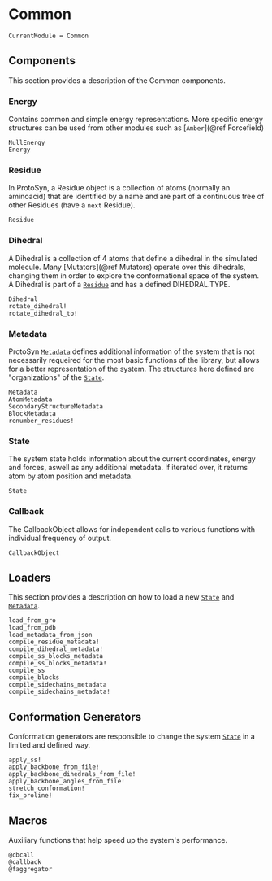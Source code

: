 # Common

```@meta
CurrentModule = Common
```

## Components

This section provides a description of the Common components.

### Energy

Contains common and simple energy representations. More specific energy structures can be used from other modules such as [`Amber`](@ref Forcefield)

```@docs
NullEnergy
Energy
```

### Residue

In ProtoSyn, a Residue object is a collection of atoms (normally an aminoacid) that are identified by a name and are part of a continuous tree of other Residues (have a `next` Residue).

```@docs
Residue
```

### Dihedral

A Dihedral is a collection of 4 atoms that define a dihedral in the simulated molecule. Many [Mutators](@ref Mutators) operate over this dihedrals, changing them in order to explore the conformational space of the system. A Dihedral is part of a [`Residue`](@ref) and has a defined DIHEDRAL.TYPE.

```@docs
Dihedral
rotate_dihedral!
rotate_dihedral_to!
```

### Metadata

ProtoSyn [`Metadata`](@ref) defines additional information of the system that is not necessarily requeired for the most basic functions of the library, but allows for a better representation of the system. The structures here defined are "organizations" of the [`State`](@ref).

```@docs
Metadata
AtomMetadata
SecondaryStructureMetadata
BlockMetadata
renumber_residues!
```

### State

The system state holds information about the current coordinates, energy and forces, aswell as any additional metadata. If iterated over, it returns atom by atom position and metadata.

```@docs
State
```

### Callback

The CallbackObject allows for independent calls to various functions with individual frequency of output. 

```@docs
CallbackObject
```

## Loaders

This section provides a description on how to load a new [`State`](@ref) and [`Metadata`](@ref).

```@docs
load_from_gro
load_from_pdb
load_metadata_from_json
compile_residue_metadata!
compile_dihedral_metadata!
compile_ss_blocks_metadata
compile_ss_blocks_metadata!
compile_ss
compile_blocks
compile_sidechains_metadata
compile_sidechains_metadata!
```

## Conformation Generators

Conformation generators are responsible to change the system [`State`](@ref) in a limited and defined way.

```@docs
apply_ss!
apply_backbone_from_file!
apply_backbone_dihedrals_from_file!
apply_backbone_angles_from_file!
stretch_conformation!
fix_proline!
```

## Macros

Auxiliary functions that help speed up the system's performance.

```@docs
@cbcall
@callback
@faggregator
```
